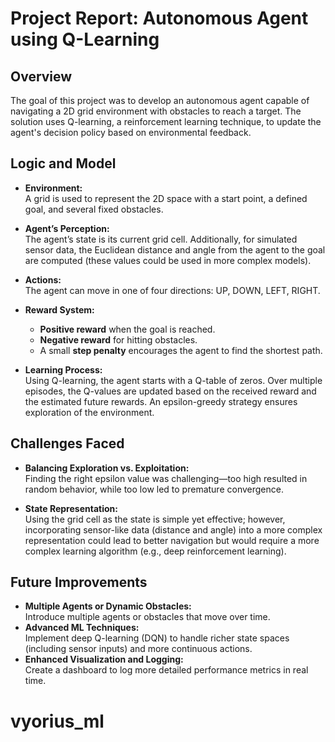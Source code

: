 # Project Report: Autonomous Agent using Q-Learning

## Overview
The goal of this project was to develop an autonomous agent capable of navigating a 2D grid environment with obstacles to reach a target. The solution uses Q-learning, a reinforcement learning technique, to update the agent's decision policy based on environmental feedback.

## Logic and Model
- **Environment:**  
  A grid is used to represent the 2D space with a start point, a defined goal, and several fixed obstacles.
  
- **Agent’s Perception:**  
  The agent’s state is its current grid cell. Additionally, for simulated sensor data, the Euclidean distance and angle from the agent to the goal are computed (these values could be used in more complex models).

- **Actions:**  
  The agent can move in one of four directions: UP, DOWN, LEFT, RIGHT.

- **Reward System:**  
  - **Positive reward** when the goal is reached.
  - **Negative reward** for hitting obstacles.
  - A small **step penalty** encourages the agent to find the shortest path.

- **Learning Process:**  
  Using Q-learning, the agent starts with a Q-table of zeros. Over multiple episodes, the Q-values are updated based on the received reward and the estimated future rewards. An epsilon-greedy strategy ensures exploration of the environment.

## Challenges Faced
- **Balancing Exploration vs. Exploitation:**  
  Finding the right epsilon value was challenging—too high resulted in random behavior, while too low led to premature convergence.
  
- **State Representation:**  
  Using the grid cell as the state is simple yet effective; however, incorporating sensor-like data (distance and angle) into a more complex representation could lead to better navigation but would require a more complex learning algorithm (e.g., deep reinforcement learning).

## Future Improvements
- **Multiple Agents or Dynamic Obstacles:**  
  Introduce multiple agents or obstacles that move over time.
- **Advanced ML Techniques:**  
  Implement deep Q-learning (DQN) to handle richer state spaces (including sensor inputs) and more continuous actions.
- **Enhanced Visualization and Logging:**  
  Create a dashboard to log more detailed performance metrics in real time.
# vyorius_ml